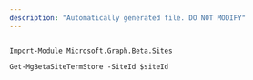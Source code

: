 ```yaml
---
description: "Automatically generated file. DO NOT MODIFY"
---
```


```powershellv2

Import-Module Microsoft.Graph.Beta.Sites

Get-MgBetaSiteTermStore -SiteId $siteId

```